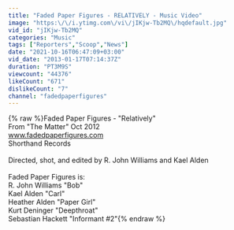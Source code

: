 ```yaml
---
title: "Faded Paper Figures - RELATIVELY - Music Video"
image: "https:\/\/i.ytimg.com\/vi\/jIKjw-Tb2MQ\/hqdefault.jpg"
vid_id: "jIKjw-Tb2MQ"
categories: "Music"
tags: ["Reporters","Scoop","News"]
date: "2021-10-16T06:47:09+03:00"
vid_date: "2013-01-17T07:14:37Z"
duration: "PT3M9S"
viewcount: "44376"
likeCount: "671"
dislikeCount: "7"
channel: "fadedpaperfigures"
---
```

{% raw %}Faded Paper Figures - &quot;Relatively&quot;<br />From &quot;The Matter&quot; Oct 2012<br />www.fadedpaperfigures.com<br />Shorthand Records<br /><br />Directed, shot, and edited by R. John Williams and Kael Alden<br /><br />Faded Paper Figures is:<br />R. John Williams &quot;Bob&quot;<br />Kael Alden &quot;Carl&quot;<br />Heather Alden &quot;Paper Girl&quot;<br />Kurt Deninger &quot;Deepthroat&quot;<br />Sebastian Hackett &quot;Informant #2&quot;{% endraw %}
